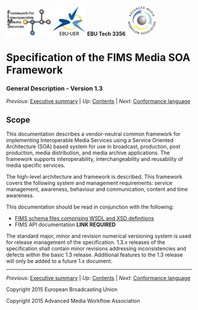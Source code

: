 ![FIMS logo](./FIMS_logo.png) ![EBU logo](./EBU_logo.svg.png) __EBU Tech 3356__ ![AMWA_logo](./AMWA_logo.png)
# Specification of the FIMS Media SOA Framework
### General Description - Version 1.3

_Previous_: [Executive summary](./introduction.md) | _Up_: [Contents](./introduction.md) | _Next_: [Conformance language](./conformanceLanguage.md)

## Scope

This documentation describes a vendor-neutral common framework for implementing Interoperable Media Services using a 
Service Oriented Architecture (SOA) based system for use in broadcast, production, post production, media distribution, 
and media archive applications. The framework supports interoperability, interchangeability and reusability of media 
specific services.

The high-level architecture and framework is described. This framework covers the following system and management 
requirements: service management, awareness, behaviour and communication, content and time awareness.

This documentation should be read in conjunction with the following:

* [FIMS schema files comprising WSDL and XSD definitions](../WSDL-REST-XSD/)
* FIMS API documentation __LINK REQUIRED__

The standard major, minor and revision numerical versioning system is used for release management of the specification. 
1.3.x releases of the specification shall contain minor revisions addressing inconsistencies and defects within the basic 
1.3 release. Additional features to the 1.3 release will only be added to a future 1.x document.

* * *

_Previous_: [Executive summary](./introduction.md) | _Up_: [Contents](./introduction.md) | _Next_: [Conformance language](./conformanceLanguage.md)

Copyright 2015 European Broadcasting Union

Copyright 2015 Advanced Media Workflow Association
